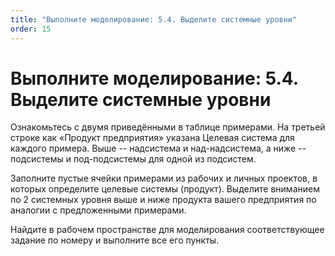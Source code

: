 ```yaml
---
title: "Выполните моделирование: 5.4. Выделите системные уровни"
order: 15
---
```


# Выполните моделирование: 5.4. Выделите системные уровни

Ознакомьтесь с двумя приведёнными в таблице примерами. На третьей строке как «Продукт предприятия» указана Целевая система для каждого примера. Выше -- надсистема и над-надсистема, а ниже -- подсистемы и под-подсистемы для одной из подсистем.

Заполните пустые ячейки примерами из рабочих и личных проектов, в которых определите целевые системы (продукт). Выделите вниманием по 2 системных уровня выше и ниже продукта вашего предприятия по аналогии с предложенными примерами.

Найдите в рабочем пространстве для моделирования соответствующее задание по номеру и выполните все его пункты.